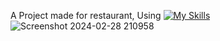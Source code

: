 A Project made for restaurant, Using  [![My Skills](https://skillicons.dev/icons?i=html,css,javascript)](https://skillicons.dev)
![Screenshot 2024-02-28 210958](https://github.com/Kingsman119/Swap-Two-variables/assets/154053800/b98ed64d-e4e3-4042-bcbf-936409ce88b7)
